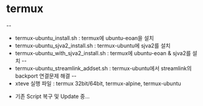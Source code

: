 # termux
--
- termux-ubuntu_install.sh : termux에 ubuntu-eoan을 설치
- termux-ubuntu_sjva2_install.sh : termux-ubuntu에 sjva2를 설치
- termux-ubuntu_with_sjva2_install.sh : termux에 ubuntu-eoan & sjva2를 설치
--
- termux-ubuntu_streamlink_addset.sh : termux-ubuntu에서 streamlink의 backport 연결문제 해결
--
- xteve 실행 파일 : termux 32bit/64bit, termux-alpine, termux-ubuntu

* 기존 Script 복구 및 Update 중...
